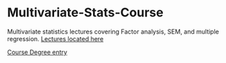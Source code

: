 # Multivariate-Stats-Course

Multivariate statistics lectures covering Factor analysis, SEM, and multiple regression. [Lectures located here](http://tbates.github.io/Multivariate-Stats-Course)

[Course Degree entry](http://www.drps.ed.ac.uk/15-16/dpt/cxpsyl11054.htm)

